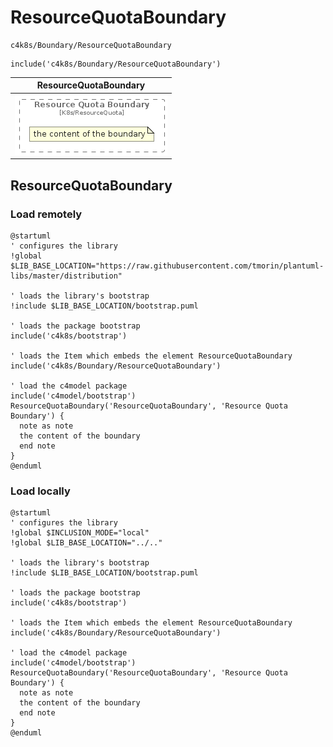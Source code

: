 # ResourceQuotaBoundary


```text
c4k8s/Boundary/ResourceQuotaBoundary
```

```text
include('c4k8s/Boundary/ResourceQuotaBoundary')
```



| ResourceQuotaBoundary |
| :---: |
| ![illustration for ResourceQuotaBoundary](../../c4k8s/Boundary/ResourceQuotaBoundary.Local.png) |




## ResourceQuotaBoundary

### Load remotely
```plantuml
@startuml
' configures the library
!global $LIB_BASE_LOCATION="https://raw.githubusercontent.com/tmorin/plantuml-libs/master/distribution"

' loads the library's bootstrap
!include $LIB_BASE_LOCATION/bootstrap.puml

' loads the package bootstrap
include('c4k8s/bootstrap')

' loads the Item which embeds the element ResourceQuotaBoundary
include('c4k8s/Boundary/ResourceQuotaBoundary')

' load the c4model package
include('c4model/bootstrap')
ResourceQuotaBoundary('ResourceQuotaBoundary', 'Resource Quota Boundary') {
  note as note
  the content of the boundary
  end note
}
@enduml
```

### Load locally
```plantuml
@startuml
' configures the library
!global $INCLUSION_MODE="local"
!global $LIB_BASE_LOCATION="../.."

' loads the library's bootstrap
!include $LIB_BASE_LOCATION/bootstrap.puml

' loads the package bootstrap
include('c4k8s/bootstrap')

' loads the Item which embeds the element ResourceQuotaBoundary
include('c4k8s/Boundary/ResourceQuotaBoundary')

' load the c4model package
include('c4model/bootstrap')
ResourceQuotaBoundary('ResourceQuotaBoundary', 'Resource Quota Boundary') {
  note as note
  the content of the boundary
  end note
}
@enduml
```


